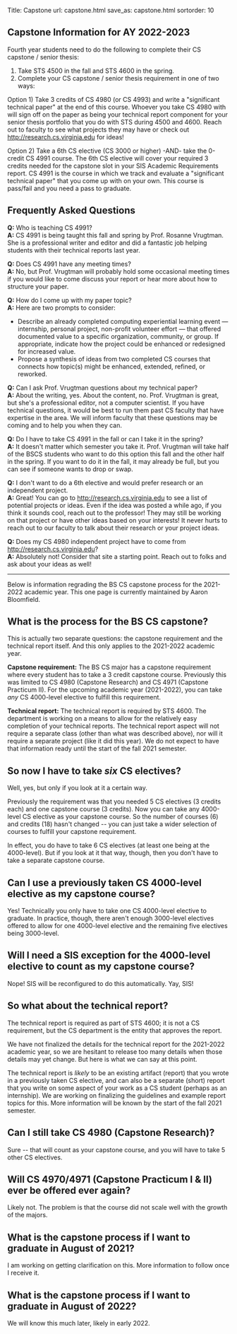 Title: Capstone
url: capstone.html
save_as: capstone.html
sortorder: 10

## Capstone Information for AY 2022-2023

Fourth year students need to do the following to complete their CS capstone / senior thesis:

1. Take STS 4500 in the fall and STS 4600 in the spring.
2. Complete your CS capstone / senior thesis requirement in one of two ways:
 
Option 1) Take 3 credits of CS 4980 (or CS 4993) and write a "significant technical paper" at the end of this course.  Whoever you take CS 4980 with will sign off on the paper as being your technical report component for your senior thesis portfolio that you do with STS during 4500 and 4600.  Reach out to faculty to see what projects they may have or check out http://research.cs.virginia.edu for ideas!

Option 2) Take a 6th CS elective (CS 3000 or higher) -AND- take the 0-credit CS 4991 course.  The 6th CS elective will cover your required 3 credits needed for the capstone slot in your SIS Academic Requirements report.  CS 4991 is the course in which we track and evaluate a "significant technical paper" that you come up with on your own.  This course is pass/fail and you need a pass to graduate.

## Frequently Asked Questions

__Q:__ Who is teaching CS 4991?            
__A:__ CS 4991 is being taught this fall and spring by Prof. Rosanne Vrugtman.  She is a professional writer and editor and did a fantastic job helping students with their technical reports last year.

__Q:__ Does CS 4991 have any meeting times?      
__A:__ No, but Prof. Vrugtman will probably hold some occasional meeting times if you would like to come discuss your report or hear more about how to structure your paper.

__Q:__ How do I come up with my paper topic?      
__A:__ Here are two prompts to consider:      

- Describe an already completed computing experiential learning event ― internship, personal project, non-profit volunteer effort ― that offered documented value to a specific organization, community, or group. If appropriate, indicate how the project could be enhanced or redesigned for increased value.
- Propose a synthesis of ideas from two completed CS courses that connects how topic(s) might be enhanced, extended, refined, or reworked.

__Q:__ Can I ask Prof. Vrugtman questions about my technical paper?      
__A:__ About the writing, yes.  About the content, no.  Prof. Vrugtman is great, but she's a professional editor, not a computer scientist.  If you have technical questions, it would be best to run them past CS faculty that have expertise in the area.  We will inform faculty that these questions may be coming and to help you when they can.

__Q:__ Do I have to take CS 4991 in the fall or can I take it in the spring?      
__A:__ It doesn't matter which semester you take it.  Prof. Vrugtman will take half of the BSCS students who want to do this option this fall and the other half in the spring.  If you want to do it in the fall, it may already be full, but you can see if someone wants to drop or swap.

__Q:__ I don't want to do a 6th elective and would prefer research or an independent project.      
__A:__ Great!  You can go to http://research.cs.virginia.edu to see a list of potential projects or ideas.  Even if the idea was posted a while ago, if you think it sounds cool, reach out to the professor!  They may still be working on that project or have other ideas based on your interests!  It never hurts to reach out to our faculty to talk about their research or your project ideas.

__Q:__ Does my CS 4980 independent project have to come from http://research.cs.virginia.edu?      
__A:__ Absolutely not!  Consider that site a starting point.  Reach out to folks and ask about your ideas as well! 

--------

Below is information regrading the BS CS capstone process for the 2021-2022 academic year.  This one page is currently maintained by Aaron Bloomfield.


## What is the process for the BS CS capstone?

This is actually two separate questions: the capstone requirement and the technical report itself.  And this only applies to the 2021-2022 academic year.

**Capstone requirement:** The BS CS major has a capstone requirement where every student has to take a 3 credit capstone course.  Previously this was limited to CS 4980 (Capstone Research) and CS 4971 (Capstone Practicum II).  For the upcoming academic year (2021-2022), you can take *any* CS 4000-level elective to fulfill this requirement.

**Technical report:** The technical report is required by STS 4600.  The department is working on a means to allow for the relatively easy completion of your technical reports.  The technical report aspect will not require a separate class (other than what was described above), nor will it require a separate project (like it did this year).  We do not expect to have that information ready until the start of the fall 2021 semester.

## So now I have to take *six* CS electives?

Well, yes, but only if you look at it a certain way.

Previously the requirement was that you needed 5 CS electives (3 credits each) and one capstone course (3 credits).  Now you can take any 4000-level CS elective as your capstone course.  So the number of courses (6) and credits (18) hasn't changed -- you can just take a wider selection of courses to fulfill your capstone requirement.

In effect, you do have to take 6 CS electives (at least one being at the 4000-level).  But if you look at it that way, though, then you don't have to take a separate capstone course.

## Can I use a previously taken CS 4000-level elective as my capstone course?

Yes!  Technically you only have to take one CS 4000-level elective to graduate.  In practice, though, there aren't enough 3000-level electives offered to allow for one 4000-level elective and the remaining five electives being 3000-level.

## Will I need a SIS exception for the 4000-level elective to count as my capstone course?

Nope!  SIS will be reconfigured to do this automatically.  Yay, SIS!

## So what about the technical report?

The technical report is required as part of STS 4600; it is not a CS requirement, but the CS department is the entity that approves the report.

We have not finalized the details for the technical report for the 2021-2022 academic year, so we are hesitant to release too many details when those details may yet change.  But here is what we can say at this point.

The technical report is *likely* to be an existing artifact (report) that you wrote in a previously taken CS elective, and can also be a separate (short) report that you write on some aspect of your work as a CS student (perhaps as an internship).  We are working on finalizing the guidelines and example report topics for this.  More information will be known by the start of the fall 2021 semester.

## Can I still take CS 4980 (Capstone Research)?

Sure -- that will count as your capstone course, and you will have to take 5 other CS electives.

## Will CS 4970/4971 (Capstone Practicum I & II) ever be offered ever again?

Likely not.  The problem is that the course did not scale well with the growth of the majors.

## What is the capstone process if I want to graduate in August of 2021?

I am working on getting clarification on this.  More information to follow once I receive it.

## What is the capstone process if I want to graduate in August of 2022?

We will know this much later, likely in early 2022.


